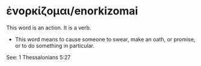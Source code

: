 # ἐνορκίζομαι/enorkizomai
This word is an action. It is a verb.

* This word means to cause someone to swear, make an oath, or promise, or to do something in particular. 

See: 1 Thessalonians 5:27
